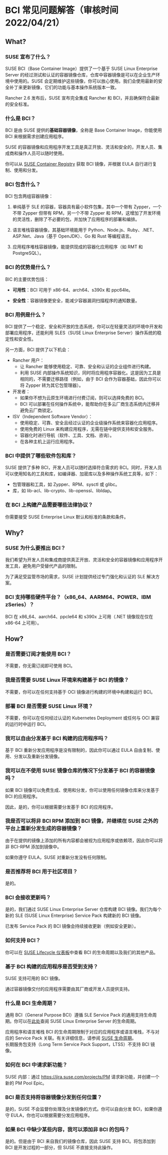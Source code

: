 # BCI 常见问题解答（审核时间 2022/04/21）

## What?

### SUSE 宣布了什么？

SUSE BCI（Base Container Image）提供了一个基于 SUSE Linux Enterprise Server 的经过测试和认证的容器镜像仓库，仓库中容器镜像是可以在企业生产环境中使用的。SUSE 会定期维护这些镜像，你可以放心使用。我们会使用最新的安全补丁来更新镜像，它们的功能与基本操作系统版本一致。

Rancher 2.6 发布后，SUSE 宣布完全集成 Rancher 和 BCI，并且确保符合最新的安全标准。

### 什么是 BCI？

BCI 是由 SUSE 提供的**基础容器镜像**，全称是 Base Container Image，你能使用 BCI 来根据需求创建应用程序。

SUSE 的容器镜像和应用程序开发工具是真正开放、灵活和安全的，开发人员、集成商和操作人员可以随时使用。

你可以从 [SUSE Con​​tainer Registry](https://registry.suse.com/) 获取 BCI 镜像，并根据 EULA 自行进行复制、使用和分发。

### BCI 包含什么？

BCI 包含两组容器镜像：

1. 单纯基于 SLE 的容器，容器具有最小软件包集，其中一个带有 Zypper，一个不带 Zypper 但带有 RPM，另一个不带 Zypper 和 RPM，这增加了开发环境的灵活性，删除了不必要的包，并加快了应用程序的部署和编排。


2. 语言堆栈容器镜像，其基础环境能用于 Python、Node.js、Ruby、.NET、ASP.Net、Java（基于 OpenJDK）、Go 和 Rust 等编程语言。


3. 应用程序堆栈容器镜像，能提供现成的容器化应用程序（如 RMT 和 PostgreSQL）。

### BCI 的优势是什么？

BIC 的主要优势包括：

- **可用性**：BCI 可用于 x86-64、arch64、s390x 和 ppc64le。

- **安全性**：容器镜像更安全，能减少容器漏洞扫描程序的通知数量。

### BCI 用例是什么？

BCI 提供了一个稳定、安全和开放的生态系统，你可以在轻量灵活的环境中开发和部署应用程序，还能利用 SLES（SUSE Linux Enterprise Server）操作系统的稳定性和安全性。

另一方面，BCI 提供了以下机会：

- Rancher 用户：
   - 让 Rancher 能够使用稳定、可靠、安全和认证的企业组件进行构建。
   - 利用 SUSE 内部操作系统知识，同时将应用程序容器化。这是因为工具是相同的，不需要迁移路径（例如，由于 BCI 会作为容器基础，因此你可以将 Zypper 转为其它包管理器）。
- 开发者：
   - 如果你不想为云原生环境进行付费订阅，则可以选择免费的 BCI。
   - BCI 可以部署在任何操作系统中，能帮助你在多云厂商生态系统内迁移并避免云厂商锁定。
- ISV（Independent Software Vendor）：
   - 使用稳定、可靠、安全且经过认证的企业级操作系统来容器化应用程序。
   - 使用免费的 Linux 来构建应用程序，无需在链中提供支持和安全服务。
   - 容器化时进行导航（软件、工具、文档、咨询）。
   - 在各种主机上运行应用程序。

### BCI 中提供了哪些软件包和库？

SUSE 提供了多种 BCI，开发人员可以随时选择符合需求的 BCI。同时，开发人员可以使用知名的工具和库，如编译器、加密库以及多种操作系统工具等，如下：

- 包管理器和工具，如 Zypper、RPM、sysctl 或 glibc。
- 库，如 lib-acl、lib-crypto、lib-openssl、libldap。

### 在 BCI 上构建产品需要哪些法律协议？

你需要接受 SUSE Enterprise Linux 默认和标准的条款和条件。

## Why?

### SUSE 为什么要推出 BCI？

我们希望为开发人员和集成商提供真正开放、灵活和安全的容器镜像和应用程序开发工具，避免用户受替代产品的限制。

为了满足受监管市场的需求，SUSE 计划提供经过专门强化和认证的 SLE 解决方案。

### BCI 支持哪些硬件平台？（x86_64、AARM64、POWER、IBM zSeries）？

BCI 在 x86_64、aarch64、ppcle64 和 s390x 上可用（.NET 镜像现在仅在 x86-64 上可用）。

## How?

### 是否需要订阅才能使用 BCI？

不需要，你无需订阅即可使用 BCI。

### 我是否需要 SUSE Linux 环境来构建基于 BCI 的镜像？

不需要，你可以在任何支持基于 OCI 镜像进行构建的环境中构建和运行 BCI。

### 部署 BCI 是否需要 SUSE Linux 环境？

不需要，你可以在任何经过​​认证的 Kubernetes Deployment 或任何与 OCI 兼容的运行时中运行 BCI。

### 我可以自由分发基于 BCI 构建的应用程序吗？

基于 BCI 重新分发应用程序是没有限制的，因此你可以通过 EULA 自由复制、使用、分发以及重新分发镜像。

### 我可以在不使用 SUSE 镜像仓库的情况下分发基于 BCI 的容器镜像吗？

如果 BCI 镜像可以免费生成、使用和分发，你可以使用任何镜像仓库来分发基于 BCI 的应用程序。

因此，是的，你可以根据需要分发基于 BCI 的应用程序。

### 我是否可以将非 BCI RPM 添加到 BCI 镜像，并继续在 SUSE 之外的平台上重新分发生成的容器镜像？

由于在提供的镜像上添加的所有内容都会被视为应用程序或依赖项，因此你可以将非 BCI-RPM 添加到镜像中。

如果你遵守 EULA，SUSE 对重新分发没有任何限制。

### 是否推荐将 BCI 用于社区项目？

是的。

### BCI 会接收更新吗？

是的，我们通过 SUSE Linux Enterprise Server 仓库构建 BCI 镜像。我们为每个新的 SLE (SUSE Linux Enterprise) Service Pack 构建新的 BCI 镜像。

已发布 Service Pack 的 BCI 镜像会持续接收更新（例如安全更新）。

### 如何支持 BCI？

你可以在 [SUSE Lifecycle 仪表板](suse.com/lifecycle)中查看 BCI 的生命周期以及我们的其他产品。

### 基于 BCI 构建的应用程序是否受到支持？

SUSE 支持可用的 BCI 镜像。

通过容器镜像交付的应用程序需要由其厂商或开发人员提供支持。

### 什么是 BCI 生命周期？

通用 BCI（General Purpose BCI）遵循 SLE Service Pack 的通用支持生命周期。你可以在[此处](suse.com/lifecycle)查阅 SUSE Linux Enterprise Server 的生命周期。

应用程序和语言堆栈 BCI 的生命周期限制于对应的应用程序或语言堆栈，不与对应的 Service Pack 关联。有关详细信息，请参阅 [SUSE 生命周期](suse.com/lifecycle)。  
长期服务包支持（Long Term Service Pack Support，LTSS）不支持 BCI 镜像。

### 如何在 BCI 中请求新功能？

SUSE 内部：通过 https://jira.suse.com/projects/PM 请求新功能，并创建一个新的 PM Pool Epic。

### BCI 是否支持将容器镜像分发到任何位置？

是的，SUSE 不会监督你处理及分发镜像的方式。你可以自由分发 BCI，如果你遵守 EULA，你也可以根据需要分发应用程序。

### 如果 BCI 中缺少某些内容，我可以添加非 BCI 的包吗？

是的。但是由于 BCI 来自我们的镜像仓库，因此 SUSE 支持 BCI。将包添加到 BCI 是开发过程的一部分，但 SUSE 不直接支持此操作。
